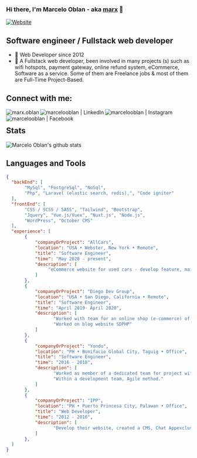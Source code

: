 ### Hi there, I'm Marcelo Oblan - aka [marx][website] 👋 

[![Website](https://img.shields.io/website?label=marcelooblan2016.github.io&style=for-the-badge&url=https%3A%2F%2Fmarcelooblan2016.github.io)](https://marcelooblan2016.github.io/)

## Software engineer / Fullstack web developer

- 🔭 Web Developer since 2012
- 🌱 A Fullstack web developer, been involved in many projects (s) such as wifi hotspots, payment gateway, online refund system, eCommerce, Software as a service. Some of them are Freelance jobs & most of them are Full-Time Project-Based. 

## Connect with me:

[<img align="left" alt="marx.oblan" src="https://img.shields.io/badge/website-000000?style=for-the-badge&logo=marx.oblan&logoColor=white" />][website]
[<img align="left" alt="marcelooblan | LinkedIn" src="https://img.shields.io/badge/LinkedIn-0077B5?style=for-the-badge&logo=linkedin&logoColor=white" />][linkedin]
[<img align="left" alt="marcelooblan | Instagram" src="https://img.shields.io/badge/Instagram-E4405F?style=for-the-badge&logo=instagram&logoColor=white" />][instagram]
[<img align="left" alt="marcelooblan | Facebook" src="https://img.shields.io/badge/Facebook-1877F2?style=for-the-badge&logo=facebook&logoColor=white" />][facebook]

<br />

## Stats
![Marcelo Oblan's github stats](https://github-readme-stats.vercel.app/api?username=marcelooblan2016&count_private=true&show_icons=true&theme=radical)

## Languages and Tools
```json
{
  "backEnd": [
       "MySql", "PostgreSql", "NoSql",
       "Php", "Laravel (elastic search, redis),", "Code igniter"
  ],
  "frontEnd": [
       "CSS / SCSS / SASS", "Tailwind", "Bootstrap",
       "Jquery", "Vue.js/Vuex", "Nuxt.js", "Node.js",
       "WordPress", "October CMS"
  ],
  "experience": [
       {
           "companyOrProject": "AllCars",
           "location": "USA • Webster, New York • Remote",
           "title": "Software Engineer",
           "time": "May 2020 - present",
           "description": [
                "eCommerce website for used cars - develop feature, maintain & optimization, bugfix, Deploy; Laravel/Vue.js"
           ]
       },
       {
           "companyOrProject": "Diego Dev Group",
           "location": "USA • San Diego, California • Remote",
           "title": "Software Engineer",
           "time": "April 2019- April 2020",
           "description": [
                  "Worked with team for an online shop (e-commerce) of cars, CarsZoom using laravel",
                  "Worked on blog website SDPHP"
           ]
       },
       {
           "companyOrProject": "Yondu",
           "location": "PH • Bonifacio Global City, Taguig • Office",
           "title": "Software Engineer",
           "time": "2016 - 2018",
           "description": [
                  "Worked as member of a dedicated team for project wifi (Wifi Hotspots) of the client | Globe.",
                  "Within a development team, Agile method."
           ]
       },
       {
           "companyOrProject": "IPP",
           "location": "PH • Puerto Princesa City, Palawan • Office",
           "title": "Web Developer",
           "time": "2012 - 2016",
           "description": [
                  "Develop their website, created a CMS, Chat Appexclusively for company, Some New-to-me Projects like Online Refund System and Exclusive Payment Gateway."
           ]
       },
  ]
}
```

[website]: https://marcelooblan2016.github.io/
[instagram]: https://www.instagram.com/marxoblan/
[linkedin]: https://www.linkedin.com/in/marcelo-oblan-2016/
[facebook]: https://www.facebook.com/Mr.AllTimeHigh/
